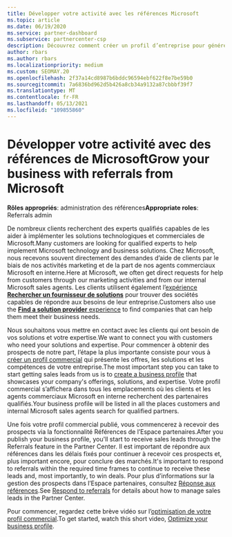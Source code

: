 ```yaml
---
title: Développer votre activité avec les références Microsoft
ms.topic: article
ms.date: 06/19/2020
ms.service: partner-dashboard
ms.subservice: partnercenter-csp
description: Découvrez comment créer un profil d’entreprise pour générer des prospects de ventes par le biais de la fonctionnalité de références de l’espace partenaires, puis pour répondre à ces références.
author: rbars
ms.author: rbars
ms.localizationpriority: medium
ms.custom: SEOMAY.20
ms.openlocfilehash: 2f37a14cd8987b6bddc96594ebf622f8e7be59b0
ms.sourcegitcommit: 7a6836bd962d5b426a8cb34a9132a87cbbbf39f7
ms.translationtype: MT
ms.contentlocale: fr-FR
ms.lasthandoff: 05/13/2021
ms.locfileid: "109855860"
---
```

# <a name="grow-your-business-with-referrals-from-microsoft"></a><span data-ttu-id="52eca-103">Développer votre activité avec des références de Microsoft</span><span class="sxs-lookup"><span data-stu-id="52eca-103">Grow your business with referrals from Microsoft</span></span>

<span data-ttu-id="52eca-104">**Rôles appropriés**: administration des références</span><span class="sxs-lookup"><span data-stu-id="52eca-104">**Appropriate roles**: Referrals admin</span></span>

<span data-ttu-id="52eca-105">De nombreux clients recherchent des experts qualifiés capables de les aider à implémenter les solutions technologiques et commerciales de Microsoft.</span><span class="sxs-lookup"><span data-stu-id="52eca-105">Many customers are looking for qualified experts to help implement Microsoft technology and business solutions.</span></span> <span data-ttu-id="52eca-106">Chez Microsoft, nous recevons souvent directement des demandes d’aide de clients par le biais de nos activités marketing et de la part de nos agents commerciaux Microsoft en interne.</span><span class="sxs-lookup"><span data-stu-id="52eca-106">Here at Microsoft, we often get direct requests for help from customers through our marketing activities and from our internal Microsoft sales agents.</span></span> <span data-ttu-id="52eca-107">Les clients utilisent également l’[expérience **Rechercher un fournisseur de solutions**](https://www.microsoft.com/solution-providers/search) pour trouver des sociétés capables de répondre aux besoins de leur entreprise.</span><span class="sxs-lookup"><span data-stu-id="52eca-107">Customers also use the [**Find a solution provider** experience](https://www.microsoft.com/solution-providers/search) to find companies that can help them meet their business needs.</span></span> 

<span data-ttu-id="52eca-108">Nous souhaitons vous mettre en contact avec les clients qui ont besoin de vos solutions et votre expertise.</span><span class="sxs-lookup"><span data-stu-id="52eca-108">We want to connect you with customers who need your solutions and expertise.</span></span> <span data-ttu-id="52eca-109">Pour commencer à obtenir des prospects de notre part, l’étape la plus importante consiste pour vous à [créer un profil commercial](create-a-marketing-profile.md) qui présente les offres, les solutions et les compétences de votre entreprise.</span><span class="sxs-lookup"><span data-stu-id="52eca-109">The most important step you can take to start getting sales leads from us is to [create a business profile](create-a-marketing-profile.md) that showcases your company's offerings, solutions, and expertise.</span></span> <span data-ttu-id="52eca-110">Votre profil commercial s’affichera dans tous les emplacements où les clients et les agents commerciaux Microsoft en interne recherchent des partenaires qualifiés.</span><span class="sxs-lookup"><span data-stu-id="52eca-110">Your business profile will be listed in all the places customers and internal Microsoft sales agents search for qualified partners.</span></span> 

 <span data-ttu-id="52eca-111">Une fois votre profil commercial publié, vous commencerez à recevoir des prospects via la fonctionnalité Références de l’Espace partenaires.</span><span class="sxs-lookup"><span data-stu-id="52eca-111">After you publish your business profile, you'll start to receive sales leads through the Referrals feature in the Partner Center.</span></span> <span data-ttu-id="52eca-112">Il est important de répondre aux références dans les délais fixés pour continuer à recevoir ces prospects et, plus important encore, pour conclure des marchés.</span><span class="sxs-lookup"><span data-stu-id="52eca-112">It's important to respond to referrals within the required time frames to continue to receive these leads and, most importantly, to win deals.</span></span> <span data-ttu-id="52eca-113">Pour plus d’informations sur la gestion des prospects dans l’Espace partenaires, consultez [Réponse aux références](manage-leads.md).</span><span class="sxs-lookup"><span data-stu-id="52eca-113">See [Respond to referrals](manage-leads.md) for details about how to manage sales leads in the Partner Center.</span></span>  


<span data-ttu-id="52eca-114">Pour commencer, regardez cette brève vidéo sur l’[optimisation de votre profil commercial](https://player.vimeo.com/video/252788046).</span><span class="sxs-lookup"><span data-stu-id="52eca-114">To get started, watch this short video, [Optimize your business profile](https://player.vimeo.com/video/252788046).</span></span>
